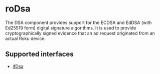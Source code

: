 roDsa
=====

The DSA component provides support for the ECDSA and EdDSA (with Ed25519 form) digital signature algorithms. It is used to provide cryptographically signed evidence that an ad request originated from an actual Roku device.

Supported interfaces
--------------------

*   [ifDsa](/docs/references/brightscript/interfaces/ifdsa.md)